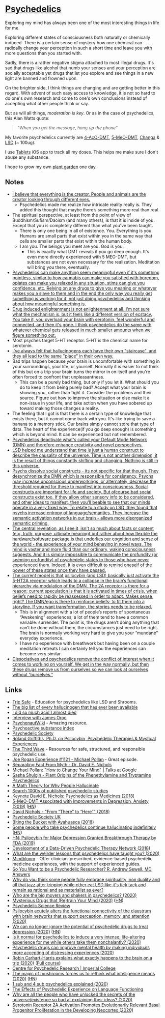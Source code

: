 # [Psychedelics](https://psychonautwiki.org/w/index.php?title=Psychedelic)

Exploring my mind has always been one of the most interesting things in life for me.

Exploring different states of consciousness both naturally or chemically induced. There is a certain sense of mystery how one chemical can radically change your perception in such a short time and leave you with more questions than you started with.

Sadly, there is a rather negative stigma attached to most illegal drugs. It's sad that drugs like alcohol that numb your senses and your perception are socially acceptable yet drugs that let you explore and see things in a new light are banned and frowned upon.

On the brighter side, I think things are changing and are getting better in this regard. With advent of such easy access to knowledge, it is not so hard to do one's own research and come to one's own conclusions instead of accepting what other people think or say.

But as will all things, _moderation is key_. Or as in the case of psychedelics, this Alan Watts quote:

> _"When you get the message, hang up the phone"_

My favorite psychedelics currently are [4-AcO-DMT](https://psychonautwiki.org/wiki/4-AcO-DMT), [5-MeO-DMT](https://psychonautwiki.org/wiki/5-MeO-DMT), [Changa](https://psychonautwiki.org/wiki/Changa) & [LSD](https://psychonautwiki.org/wiki/LSD) (~ 100ug).

I use [Tablets](https://itunes.apple.com/nl/app/tablets-journal/id1460296357?l=en&mt=8) iOS app to track all my doses. This helps me make sure I don't abuse any substance.

I hope to grow my own [plant garden](https://www.reddit.com/r/druggardening/) one day.

## Notes

- [I believe that everything is the creator. People and animals are the creator looking through different eyes.](https://www.reddit.com/r/Psychonaut/comments/7811jc/have_psychedelic_experiences_changed_your_view_of/doq5ia1/)
  - Psychedelics made me realize how intricate reality really is. They added this thought that maybe there’s something more real than real.
- The spiritual perspective, at least from the point of view of Buddhism/Sufism/Daoism (and many others), is that it is inside of you. Except that you is completely different than what you've been taught.
  - There is only one being in all of existence. You. Everything is you. Humans are small parts that exist within you in the same way that cells are smaller parts that exist within the human body.
  - I am you. The beings you meet are you. God is you.
    - This is exactly what DMT reveals if you go deep enough. It's even more directly experienced with 5 MEO-DMT, but substances are not even necessary for the realization. Meditation will bring you there, eventually.
- [Psychedelics can make anything seem meaningful even if it's something pointless, similar to how cannabis can make you satisfied with boredom, opiates can make you relaxed in any situation, stims can give you confidence, etc. Relying on any drugs to give you meaning or whatever makes you a slave to them and in the end the only way you really get something is working for it, not just doing psychedelics and thinking about how meaningful something is.](https://www.reddit.com/r/RationalPsychonaut/comments/7b7kxu/how_have_psychedelics_changed_your_life_if_at_all/)
- [Drug induced enlightenment is not enlightenment at all, I'm not sure what the mechanism is, but it feels like a different version of ecstacy. You take it, you overload your brain with serotonin, feel wonderful and connected, and then it's gone. I think psychedelics do the same with whatever chemical gets released in much smaller amounts when we figure something out.](https://www.reddit.com/r/Drugs/comments/4whrnx/i_did_so_much_acid_i_almost_died/d67p6sd/ "permalink")
- Most psyches target 5-HT receptor. 5-HT is the chemical name for serotonin.
- [I've always felt that hallucinogens each have their own "staircase", and they all lead to the same "place" in their own way.](https://www.reddit.com/r/DMT/comments/87nmpz/just_broke_through_for_the_first_time/)
- Bad trips happen because your brain is uncomfortable with something in your surroundings, your life, or yourself. Normally it is easier to not think of this but on a trip your brain turns the mirror in on itself and you're often forced to confront that unpleasantness.
  - This can be a purely bad thing, but only if you let it. What should you do to keep it from being purely bad? Accept what your brain is showing you, rather than fight it. Consider the problems and their source. Figure out how to improve the situation or else make it a non-issue in your life, and take action when you have sobered up toward making those changes a reality.
- The feeling that I got is that there is a certain type of knowledge that exists there, but it cannot come back with you. It's like trying to save a banana to a memory stick. Our brains simply cannot store that type of data. The heart of the experience(if you go deep enough) is something which is beyond mind. It can be experienced but not remembered.
- [Psychedelics deactivate what's called your Default Mode Network (DMN) and therefore enhance creativity and novel perspectives.](https://www.wsj.com/articles/the-new-science-of-psychedelics-1525360091)
- [LSD helped me understand that time is just a human construct to describe the causality of the universe. Time is not another dimension, it is the result of things constantly shifting and changing. Nothing is still in this universe.](https://www.reddit.com/r/Psychonaut/comments/ekrrh5/what_are_the_weirder_lessons_that_psychedelics/)
- [Psychs dissolve social constructs - its not specific for that though. They desynchronize the DMN which is responsible for consistency. Psychs may increase unconscious underworkings, or alternately, decrease the threshold required for these to manifest into consciousness. Social constructs are important for life and society. But ofcourse bad social constructs exist too. If they allow other sensory info to be considered, and other ideas to manifest, then you'll beable to see that our minds operate in a very fixed way. To relate to a study on LSD, they found that psychs increase entropy of language/semantics. They increase the semantic activation networks in our brain - allows more disorganized semantic priming. ](https://www.reddit.com/r/RationalPsychonaut/comments/eqjwl6/very_interesting_characteristic_of_psychedelics/)
- [The central revelation, as I see it, isn't so much about facts or content (e.g. truth, purpose, ultimate meaning) but rather about how flexible the hardware/software package is that underlies our cognition and sense of the world - the experience of your mind behaving in novel ways. The mind is vaster and more fluid than our ordinary, waking consciousness suggests. And it is simply impossible to communicate the profundity (or seeming profundity) of psychedelic states to those who have never experienced them. Indeed, it is even difficult to remind oneself of the power of these states once they have passed.](https://news.ycombinator.com/item?id=23947157)
- [The current model is that psilocybin (and LSD) basically just activate the 5-HT2A receptor which leads to a collapse in the brain’s functional hierarchy via modulation of the DMN. The 2A receptor is there for a reason; current speculation is that it is activated in times of crisis, when beliefs need to rapidly be reassessed in order to adapt. Makes sense, right? The DMN/ego is there to reinforce beliefs; to fit them into a storyline. If you want transformation, the stories needs to be relaxed.](https://www.reddit.com/r/RationalPsychonaut/comments/j09fur/anyone_who_is_an_experienced_rationalpsychonaut/)
  - This is in alignment with a lot of people’s reports of spontaneous “Awakening” experiences; a lot of them tend to have a common variable: surrender. The point is, the drugs aren’t doing anything that can’t be done without them, the circumstances just need to be right. The brain is normally working very hard to give you your “mundane” everyday experience.
  - I have no experience with breathwork but having been on a couple meditation retreats I can certainly tell you the experiences can become very similar.
- [Dissociatives and psychedelics remove the conflict of interest when it comes to working on yourself. We get in the way normally, but then these drugs remove us from ourselves so we can look at ourselves without “ourselves.”](https://www.reddit.com/r/RationalPsychonaut/comments/j0uv2q/dissociatives_and_psychedelics_remove_the/)

## Links

- [Trip Safe](https://tripsafe.org/) - Education for psychedelics like LSD and Shrooms.
- [The big list of every hallucinogen that has ever been available](https://www.reddit.com/r/Drugs/comments/616do6/the_big_list_of_every_hallucinogen_that_has_ever/)
- [I did so much acid I almost died](https://www.reddit.com/r/Drugs/comments/4whrnx/i_did_so_much_acid_i_almost_died/)
- [Interview with James Oroc](https://www.youtube.com/watch?v=ZVBpIzFr8wM)
- [PsychonautWiki](https://psychonautwiki.org/wiki/Main_Page) - Amazing resource.
- [Psychoactive substance index](https://psychonautwiki.org/wiki/Psychoactive_substance_index)
- [Psychedelic Society](http://psychedelicsociety.org.uk/)
- [Roland Griffiths, Ph.D. on Psilocybin, Psychedelic Therapies & Mystical Experiences](https://www.youtube.com/watch?v=rkBq33KWFmY)
- [The Third Wave](https://thethirdwave.co/) - Resources for safe, structured, and responsible psychedelic use.
- [Joe Rogan Experience #1121 - Michael Pollan](https://www.youtube.com/watch?v=tz4CrWE_P0g) - Great episode.
- [Separating Fact From Myth - Dr. David E. Nichols](https://www.youtube.com/watch?v=actb5xZU9nQ)
- [Michael Pollan: "How to Change Your Mind" | Talks at Google](https://www.youtube.com/watch?v=KuhmZSFvhL0&ab_channel=TalksatGoogle)
- [Sasha Shulgin - Plant Origins of the Phenethylamine and Tryptamine Psychedelics](https://www.youtube.com/watch?v=OxlhPnjdh4I)
- [A Math Theory for Why People Hallucinate](https://www.quantamagazine.org/a-math-theory-for-why-people-hallucinate-20180730/)
- [Search 1000s of published psychedelic studies](https://www.magsdb.com/)
- [Keynote David E. Nichols: Psychedelics as Medicines (2018)](https://www.youtube.com/watch?v=Yp9k7jvVE5E)
- [5-MeO-DMT Associated with Improvements in Depression, Anxiety (2019)](https://news.ycombinator.com/item?id=19430971) ([HN](https://news.ycombinator.com/item?id=19430971))
- [David Nichols - "From “There” to “Here”" (2018)](https://www.youtube.com/watch?v=urT3bg2dYGs)
- [Psychedelic Society UK](https://psychedelicsociety.org.uk/)
- [Biting the Bucket with Ayahuasca (2018)](https://medium.com/s/story/biting-the-bucket-with-ayahuasca-2940c5da3248)
- [Some people who take psychedelics continue hallucinating indefinitely](https://slatestarcodex.com/2019/09/11/lots-of-people-going-around-with-mild-hallucinations-all-the-time/) ([HN](https://news.ycombinator.com/item?id=21340030))
- [HN: Psilocybin for Major Depression Granted Breakthrough Therapy by FDA (2019)](https://news.ycombinator.com/item?id=21638290)
- [Development of a Data-Driven Psychedelic Therapy Network (2018)](https://www.youtube.com/watch?v=mTGMArtFb2g)
- [What are the weirder lessons that psychedelics have taught you? (2020)](https://www.reddit.com/r/Psychonaut/comments/ekrrh5/what_are_the_weirder_lessons_that_psychedelics/)
- [Mindbloom](https://www.mindbloom.co/) - Offer clinician-prescribed, evidence-based psychedelic medicine experiences, with the support of experienced guides.
- [So You Want to be a Psychedelic Researcher? R. Andrew Sewell, MD Answers](https://maps.org/resources/students/181-so-you-want-to-be-a-psychedelic-researcher)
- [Why do you think some people fully embrace spirituality, non duality and all that jazz after tripping while other eat LSD like it's tick tack and remain as rational and as materialist as ever?](https://www.reddit.com/r/RationalPsychonaut/comments/fniz6i/why_do_you_think_some_people_fully_embrace/)
- [Who are the big movers and shakers in psychedelics? (2020)](https://www.reddit.com/r/RationalPsychonaut/comments/fvcczf/who_are_the_big_movers_and_shakers_in_psychedelics/)
- [Mysterious Drugs that (Re)train Your Mind (2020)](https://mythirdbrain.substack.com/p/what-psychedelics-teach-us-about) ([HN](https://news.ycombinator.com/item?id=23346286))
- [Psychedelic Science Review](https://psychedelicreview.com/)
- [Psilocybin acutely alters the functional connectivity of the claustrum with brain networks that support perception, memory, and attention (2020)](https://www.sciencedirect.com/science/article/pii/S1053811920304663)
- [We can no longer ignore the potential of psychedelic drugs to treat depression (2020)](https://www.theguardian.com/commentisfree/2020/jun/08/psychedelic-drugs-treat-depression) ([HN](https://news.ycombinator.com/item?id=23458724))
- [Is it normal for psychedelics to induce a very intense, life-altering experience for me while others take them nonchalantly? (2020)](https://www.reddit.com/r/RationalPsychonaut/comments/h78o8j/is_it_normal_for_psychedelics_to_induce_a_very/)
- [Psychedelic drugs can improve mental health by making individuals more accepting of distressing experiences (2020)](https://www.reddit.com/user/neuromancer420/comments/isf49q/new_research_provides_evidence_that_psychedelic/)
- [Robin Carhart-Harris explains what exactly happens to the brain on a trip (2020)](https://www.youtube.com/watch?v=HPerHB6Y2SQ) ([Full course](https://www.idler.co.uk/product/the-science-of-psychedelics/))
- [Centre for Psychedelic Research | Imperial College](https://www.imperial.ac.uk/psychedelic-research-centre)
- [The magic of mushrooms forces us to rethink what intelligence means (2020)](https://www.prospectmagazine.co.uk/magazine/entangled-life-book-review-mushrooms-fungi-biology-science) ([HN](https://news.ycombinator.com/item?id=24731121))
- [1 sub and 4 sub psychedelics explained (2020)](https://www.reddit.com/r/researchchemicals/comments/jbql1p/can_someone_please_explain_1_sub_and_4_sub/)
- [The Effects of Psychedelic Experience on Language Functioning](http://www.psychedelic-library.org/krippner.htm)
- [Why are all the people who have unlocked the secrets of the universe/existence so bad at explaining their ideas? (2020)](https://www.reddit.com/r/RationalPsychonaut/comments/jdp2qx/why_are_all_the_people_who_have_unlocked_the/)
- [Serotonin Receptor 2A Activation Promotes Evolutionarily Relevant Basal Progenitor Proliferation in the Developing Neocortex (2020)](<https://www.cell.com/neuron/fulltext/S0896-6273(20)30758-3>)
